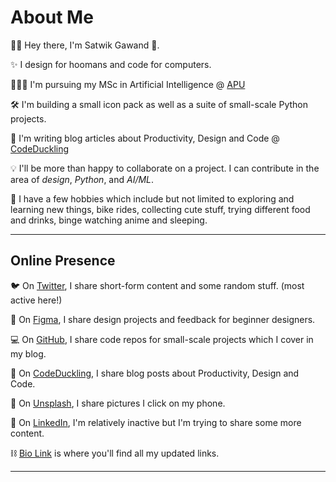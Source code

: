 
# About Me 

👋🏻 Hey there, I'm Satwik Gawand 🦄.

✨ I design for hoomans and code for computers.

🧑🏻‍🎓 I'm pursuing my MSc in Artificial Intelligence @ [APU](https://apu.edu.my)

🛠 I'm building a small icon pack as well as a suite of small-scale Python projects.

📝 I'm writing blog articles about Productivity, Design and Code @ [CodeDuckling](https://medium.com/codeduckling)

💡 I'll be more than happy to collaborate on a project. I can contribute in the area of _design_, _Python_, and _AI/ML_.

🌈 I have a few hobbies which include but not limited to exploring and learning new things, bike rides, collecting cute stuff, trying different food and drinks, binge watching anime and sleeping.

---

## Online Presence

🐦 On [Twitter](https://twitter.com/satwikgawand), I share short-form content and some random stuff. (most active here!)

🎨 On [Figma](https://figma.com/@satwikgawand), I share design projects and feedback for beginner designers.

💻 On [GitHub](https://github.com/satwikgawand), I share code repos for small-scale projects which I cover in my blog.

📝 On [CodeDuckling](https://medium.com/codeduckling), I share blog posts about Productivity, Design and Code.

📸 On [Unsplash](https://unsplash.com/@satwikgawand), I share pictures I click on my phone.

🤝 On [LinkedIn](https://linkedin.com/in/satwik-gawand), I'm relatively inactive but I'm trying to share some more content.

⛓ [Bio Link](https://satwikgawand.bio.link) is where you'll find all my updated links.

---